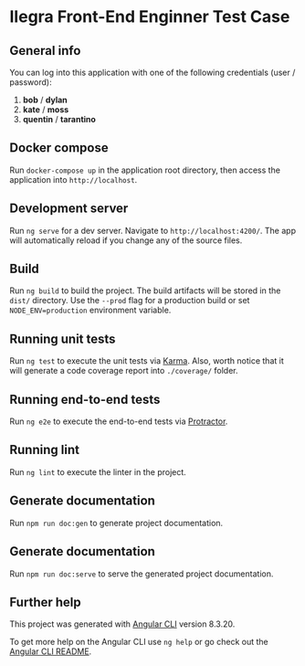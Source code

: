 # Ilegra Front-End Enginner Test Case

## General info

You can log into this application with one of the following credentials (user / password):

1. **bob** / **dylan**
2. **kate** / **moss**
3. **quentin** / **tarantino**

## Docker compose

Run `docker-compose up` in the application root directory, then access the application into `http://localhost`.

## Development server

Run `ng serve` for a dev server. Navigate to `http://localhost:4200/`. The app will automatically reload if you change any of the source files.

## Build

Run `ng build` to build the project. The build artifacts will be stored in the `dist/` directory. Use the `--prod` flag for a production build or set `NODE_ENV=production` environment variable.

## Running unit tests

Run `ng test` to execute the unit tests via [Karma](https://karma-runner.github.io).
Also, worth notice that it will generate a code coverage report into `./coverage/` folder.

## Running end-to-end tests

Run `ng e2e` to execute the end-to-end tests via [Protractor](http://www.protractortest.org/).

## Running lint

Run `ng lint` to execute the linter in the project.

## Generate documentation

Run `npm run doc:gen` to generate project documentation.

## Generate documentation

Run `npm run doc:serve` to serve the generated project documentation.

## Further help

This project was generated with [Angular CLI](https://github.com/angular/angular-cli) version 8.3.20.

To get more help on the Angular CLI use `ng help` or go check out the [Angular CLI README](https://github.com/angular/angular-cli/blob/master/README.md).
